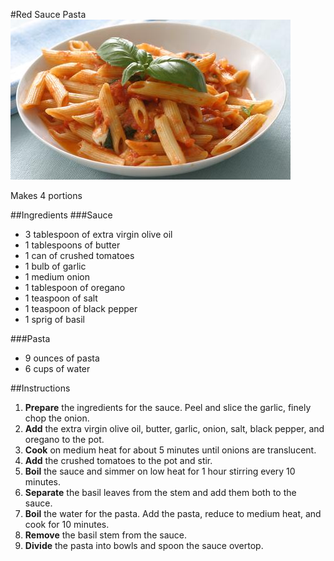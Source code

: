 #Red Sauce Pasta
![red sauce pasta](https://github.com/CarloBarraco/Recipes/raw/master/Italian/Red%20Sauce%20Pasta/red-sauce-pasta.jpg)

Makes 4 portions

##Ingredients
###Sauce
* 3 tablespoon of extra virgin olive oil
* 1 tablespoons of butter
* 1 can of crushed tomatoes
* 1 bulb of garlic
* 1 medium onion
* 1 tablespoon of oregano
* 1 teaspoon of salt
* 1 teaspoon of black pepper
* 1 sprig of basil

###Pasta
* 9 ounces of pasta
* 6 cups of water

##Instructions
1. **Prepare** the ingredients for the sauce. Peel and slice the garlic, finely chop the onion.
2. **Add** the extra virgin olive oil, butter, garlic, onion, salt, black pepper, and oregano to the pot.
3. **Cook** on medium heat for about 5 minutes until onions are translucent.
4. **Add** the crushed tomatoes to the pot and stir.
5. **Boil** the sauce and simmer on low heat for 1 hour stirring every 10 minutes.
6. **Separate** the basil leaves from the stem and add them both to the sauce.
7. **Boil** the water for the pasta. Add the pasta, reduce to medium heat, and cook for 10 minutes.
8. **Remove** the basil stem from the sauce.
9. **Divide** the pasta into bowls and spoon the sauce overtop.

